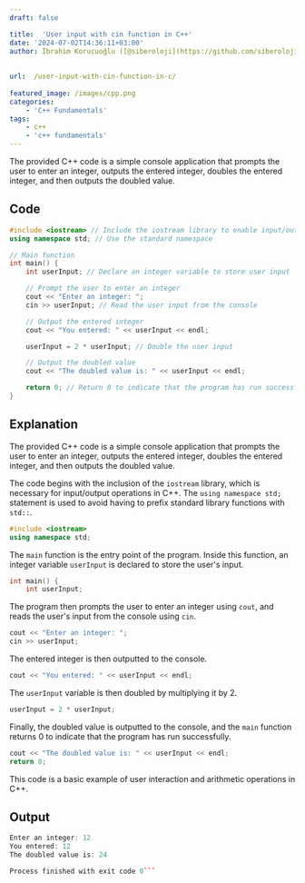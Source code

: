 ```yaml
---
draft: false

title:  'User input with cin function in C++'
date: '2024-07-02T14:36:11+03:00'
author: İbrahim Korucuoğlu ([@siberoloji](https://github.com/siberoloji))
 
 
url:  /user-input-with-cin-function-in-c/
 
featured_image: /images/cpp.png
categories:
    - 'C++ Fundamentals'
tags:
    - c++
    - 'c++ fundamentals'
---
```



The provided C++ code is a simple console application that prompts the user to enter an integer, outputs the entered integer, doubles the entered integer, and then outputs the doubled value.



## Code


```cpp
#include <iostream> // Include the iostream library to enable input/output operations
using namespace std; // Use the standard namespace

// Main function
int main() {
    int userInput; // Declare an integer variable to store user input

    // Prompt the user to enter an integer
    cout << "Enter an integer: ";
    cin >> userInput; // Read the user input from the console

    // Output the entered integer
    cout << "You entered: " << userInput << endl;

    userInput = 2 * userInput; // Double the user input

    // Output the doubled value
    cout << "The doubled value is: " << userInput << endl;

    return 0; // Return 0 to indicate that the program has run successfully
}
```



## Explanation



The provided C++ code is a simple console application that prompts the user to enter an integer, outputs the entered integer, doubles the entered integer, and then outputs the doubled value.



The code begins with the inclusion of the `iostream` library, which is necessary for input/output operations in C++. The `using namespace std;` statement is used to avoid having to prefix standard library functions with `std::`.


```cpp
#include <iostream>
using namespace std;
```



The `main` function is the entry point of the program. Inside this function, an integer variable `userInput` is declared to store the user's input.


```cpp
int main() {
    int userInput;
```



The program then prompts the user to enter an integer using `cout`, and reads the user's input from the console using `cin`.


```cpp
cout << "Enter an integer: ";
cin >> userInput;
```



The entered integer is then outputted to the console.


```cpp
cout << "You entered: " << userInput << endl;
```



The `userInput` variable is then doubled by multiplying it by 2.


```cpp
userInput = 2 * userInput;
```



Finally, the doubled value is outputted to the console, and the `main` function returns 0 to indicate that the program has run successfully.


```cpp
cout << "The doubled value is: " << userInput << endl;
return 0;
```



This code is a basic example of user interaction and arithmetic operations in C++.



## Output


```cpp
Enter an integer: 12
You entered: 12
The doubled value is: 24

Process finished with exit code 0```
